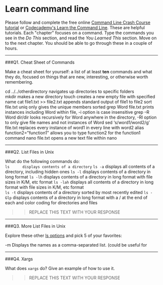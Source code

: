 # Learn command line

Please follow and complete the free online [Command Line Crash Course
tutorial](https://web.archive.org/web/20160708171659/http://cli.learncodethehardway.org/book/) or [Codecademy's Learn the Command Line](https://www.codecademy.com/learn/learn-the-command-line). These are helpful tutorials. Each "chapter" focuses on a command. Type the commands you see in the _Do This_ section, and read the _You Learned This_ section. Move on to the next chapter. You should be able to go through these in a couple of hours.

---

###Q1.  Cheat Sheet of Commands  

Make a cheat sheet for yourself: a list of at least **ten** commands and what they do, focused on things that are new, interesting, or otherwise worth remembering.

cd ../../otherdirectory navigates up directories to specific folders 	
mkdir makes a new directory
touch creates a new empty file with specified name
cat file1.txt >> file2.txt appends standard output of file1 to file2
sort file.txt uniq only gives the unique members sorted
grep Word file.txt prints instances including Word within file, -i option is case insensitive
grep –R Word dir/dir looks recursively for Word anywhere in the directory, -Rl option to only give file names and not instances of Word
sed ‘s/word1/word2/g’ file.txt replaces every instance of word1 in every line with word2
alias function2="function1" allows you to type function2 for the function1 command
nano file.txt opens a new text file within nano

---

###Q2.  List Files in Unix   

What do the following commands do:  
`ls      displays contents of a directory`
`ls -a`   displays all contents of a directory, including hidden ones
`ls -l`   displays contents of a directory in long format
`ls -lh`  displays contents of a directory in long format with file sizes in K/M, etc format 
`ls -lah` displays all contents of a directory in long format with file sizes in K/M, etc format  
`ls -t`   displays contents of a directory sorted by most recently edited
`ls -Glp` displays contents of a directory in long format with a / at the end of each and color coding for directories and files 

> > REPLACE THIS TEXT WITH YOUR RESPONSE

---

###Q3.  More List Files in Unix  

Explore these other [ls options](http://www.techonthenet.com/unix/basic/ls.php) and pick 5 of your favorites:

-m	Displays the names as a comma-separated list. (could be useful for 


---

###Q4.  Xargs   

What does `xargs` do? Give an example of how to use it.

> > REPLACE THIS TEXT WITH YOUR RESPONSE

 

